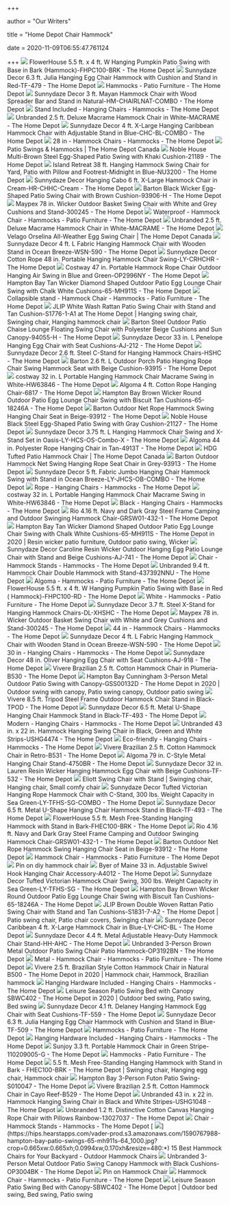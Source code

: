 +++
        
author = "Our Writers"
        
title = "Home Depot Chair Hammock"
        
date = 2020-11-09T06:55:47.761124
        
+++
[ ![](https://images.homedepot-static.com/productImages/f6a43caa-52f7-4b06-b1ba-70fe1292f056/svn/flowerhouse-fabric-hammocks-fhpc100-brk-64_600.jpg)](https://images.homedepot-static.com/productImages/f6a43caa-52f7-4b06-b1ba-70fe1292f056/svn/flowerhouse-fabric-hammocks-fhpc100-brk-64_600.jpg) FlowerHouse 5.5 ft. x 4 ft. W Hanging Pumpkin Patio Swing with Base in Bark  (Hammock)-FHPC100-BRK - The Home Depot
[ ![](https://images.homedepot-static.com/productImages/38d6383f-de3a-48c6-b62f-c7faa36f03e8/svn/sunnydaze-decor-hanging-chairs-tf-479-64_600.jpg)](https://images.homedepot-static.com/productImages/38d6383f-de3a-48c6-b62f-c7faa36f03e8/svn/sunnydaze-decor-hanging-chairs-tf-479-64_600.jpg) Sunnydaze Decor 6.3 ft. Julia Hanging Egg Chair Hammock with Cushion and  Stand in Red-TF-479 - The Home Depot
[ ![](https://images.homedepot-static.com/catalog/productImages/300/c7/c72fbfed-1c9a-4221-93cc-e7198030989f_300.jpg)](https://images.homedepot-static.com/catalog/productImages/300/c7/c72fbfed-1c9a-4221-93cc-e7198030989f_300.jpg) Hammocks - Patio Furniture - The Home Depot
[ ![](https://images.homedepot-static.com/productImages/602c306e-1a9f-4b1e-bb74-ea176fe85212/svn/sunnydaze-decor-rope-hammocks-hm-chairlnat-combo-64_600.jpg)](https://images.homedepot-static.com/productImages/602c306e-1a9f-4b1e-bb74-ea176fe85212/svn/sunnydaze-decor-rope-hammocks-hm-chairlnat-combo-64_600.jpg) Sunnydaze Decor 3 ft. Mayan Hammock Chair with Wood Spreader Bar and Stand  in Natural-HM-CHAIRLNAT-COMBO - The Home Depot
[ ![](https://images.homedepot-static.com/productImages/c805d80e-6e6e-411f-924b-d629f22c7208/svn/sunnydaze-decor-hanging-chairs-ly-tfhs-nb-64_400.jpg)](https://images.homedepot-static.com/productImages/c805d80e-6e6e-411f-924b-d629f22c7208/svn/sunnydaze-decor-hanging-chairs-ly-tfhs-nb-64_400.jpg) Stand Included - Hanging Chairs - Hammocks - The Home Depot
[ ![](https://images.homedepot-static.com/productImages/213f8c35-a117-44f1-8849-69726a2a2a0b/svn/hanging-chairs-macrame-64_600.jpg)](https://images.homedepot-static.com/productImages/213f8c35-a117-44f1-8849-69726a2a2a0b/svn/hanging-chairs-macrame-64_600.jpg) Unbranded 2.5 ft. Deluxe Macrame Hammock Chair in White-MACRAME - The Home  Depot
[ ![](https://images.homedepot-static.com/productImages/445c6c81-c321-4774-95c8-c2fb40e24ab6/svn/sunnydaze-decor-rope-hammocks-chc-bl-combo-64_1000.jpg)](https://images.homedepot-static.com/productImages/445c6c81-c321-4774-95c8-c2fb40e24ab6/svn/sunnydaze-decor-rope-hammocks-chc-bl-combo-64_1000.jpg) Sunnydaze Decor 4 ft. X-Large Hanging Caribbean Hammock Chair with  Adjustable Stand in Blue-CHC-BL-COMBO - The Home Depot
[ ![](https://images.homedepot-static.com/productImages/0c7c572c-d730-45d6-ad92-5fcf979ff5c2/svn/blue-sky-outdoor-hammock-chairs-lj01746-64_1000.jpg)](https://images.homedepot-static.com/productImages/0c7c572c-d730-45d6-ad92-5fcf979ff5c2/svn/blue-sky-outdoor-hammock-chairs-lj01746-64_1000.jpg) 28 in - Hammock Chairs - Hammocks - The Home Depot
[ ![](https://homedepot.scene7.com/is/image/homedepotcanada/p_1001421082.jpg)](https://homedepot.scene7.com/is/image/homedepotcanada/p_1001421082.jpg) Patio Swings & Hammocks | The Home Depot Canada
[ ![](https://images.homedepot-static.com/productImages/542afaeb-425a-42c2-a6e3-c011da7e3202/svn/noble-house-patio-swings-21189-64_600.jpg)](https://images.homedepot-static.com/productImages/542afaeb-425a-42c2-a6e3-c011da7e3202/svn/noble-house-patio-swings-21189-64_600.jpg) Noble House Multi-Brown Steel Egg-Shaped Patio Swing with Khaki  Cushion-21189 - The Home Depot
[ ![](https://images.homedepot-static.com/productImages/fdc5504e-8f0a-4e57-b937-27683eb2424c/svn/island-retreat-hanging-chairs-nu3200-64_600.jpg)](https://images.homedepot-static.com/productImages/fdc5504e-8f0a-4e57-b937-27683eb2424c/svn/island-retreat-hanging-chairs-nu3200-64_600.jpg) Island Retreat 38 ft. Hanging Hammock Swing Chair for Yard, Patio with  Pillow and Footrest-Midnight in Blue-NU3200 - The Home Depot
[ ![](https://images.homedepot-static.com/productImages/a7822453-fbb5-48c2-9d5c-e4d7b86e5ad0/svn/sunnydaze-decor-rope-hammocks-hr-chhc-cream-64_1000.jpg)](https://images.homedepot-static.com/productImages/a7822453-fbb5-48c2-9d5c-e4d7b86e5ad0/svn/sunnydaze-decor-rope-hammocks-hr-chhc-cream-64_1000.jpg) Sunnydaze Decor Hanging Cabo 6 ft. X-Large Hammock Chair in  Cream-HR-CHHC-Cream - The Home Depot
[ ![](https://images.homedepot-static.com/productImages/94ceb4c0-6a89-4d57-814d-ae01486676c8/svn/barton-patio-swings-93906-h-64_600.jpg)](https://images.homedepot-static.com/productImages/94ceb4c0-6a89-4d57-814d-ae01486676c8/svn/barton-patio-swings-93906-h-64_600.jpg) Barton Black Wicker Egg-Shaped Patio Swing Chair with Brown Cushion-93906-H  - The Home Depot
[ ![](https://images.homedepot-static.com/productImages/987a928e-88a8-4a67-be0b-f1ca74d7bbb7/svn/maypex-patio-swings-300245-64_600.jpg)](https://images.homedepot-static.com/productImages/987a928e-88a8-4a67-be0b-f1ca74d7bbb7/svn/maypex-patio-swings-300245-64_600.jpg) Maypex 78 in. Wicker Outdoor Basket Swing Chair with White and Grey  Cushions and Stand-300245 - The Home Depot
[ ![](https://images.homedepot-static.com/productImages/924a6579-cf45-4cec-a499-6b0e26d9c68b/svn/flowerhouse-fabric-hammocks-fhpc100-rd-64_1000.jpg)](https://images.homedepot-static.com/productImages/924a6579-cf45-4cec-a499-6b0e26d9c68b/svn/flowerhouse-fabric-hammocks-fhpc100-rd-64_1000.jpg) Waterproof - Hammock Chair - Hammocks - Patio Furniture - The Home Depot
[ ![](https://images.homedepot-static.com/productImages/44874312-0286-4cc2-ab2f-f422fe851642/svn/hanging-chairs-macrame-4f_600.jpg)](https://images.homedepot-static.com/productImages/44874312-0286-4cc2-ab2f-f422fe851642/svn/hanging-chairs-macrame-4f_600.jpg) Unbranded 2.5 ft. Deluxe Macrame Hammock Chair in White-MACRAME - The Home  Depot
[ ![](https://homedepot.scene7.com/is/image/homedepotcanada/p_1001392509.jpg?wid=1000&hei=1000&op_sharpen=1)](https://homedepot.scene7.com/is/image/homedepotcanada/p_1001392509.jpg?wid=1000&hei=1000&op_sharpen=1) Velago Orselina All-Weather Egg Swing Chair | The Home Depot Canada
[ ![](https://images.homedepot-static.com/productImages/565af0ad-05bc-4a2e-85c1-e2622cae04ed/svn/sunnydaze-decor-fabric-hammocks-wsn-590-64_600.jpg)](https://images.homedepot-static.com/productImages/565af0ad-05bc-4a2e-85c1-e2622cae04ed/svn/sunnydaze-decor-fabric-hammocks-wsn-590-64_600.jpg) Sunnydaze Decor 4 ft. L Fabric Hanging Hammock Chair with Wooden Stand in  Ocean Breeze-WSN-590 - The Home Depot
[ ![](https://images.homedepot-static.com/productImages/420e7b8d-ebf0-49a7-af87-849f8a6ab40f/svn/sunnydaze-decor-hanging-chairs-ly-crhchr-64_600.jpg)](https://images.homedepot-static.com/productImages/420e7b8d-ebf0-49a7-af87-849f8a6ab40f/svn/sunnydaze-decor-hanging-chairs-ly-crhchr-64_600.jpg) Sunnydaze Decor Cotton Rope 48 in. Portable Hanging Hammock Chair Swing-LY-CRHCHR  - The Home Depot
[ ![](https://images.homedepot-static.com/productImages/7066bb12-c5fa-461e-8d06-520917224ac5/svn/costway-fabric-hammocks-op2996ny-c3_600.jpg)](https://images.homedepot-static.com/productImages/7066bb12-c5fa-461e-8d06-520917224ac5/svn/costway-fabric-hammocks-op2996ny-c3_600.jpg) Costway 47 in. Portable Hammock Rope Chair Outdoor Hanging Air Swing in  Blue and Green-OP2996NY - The Home Depot
[ ![](https://images.homedepot-static.com/productImages/2ac0fe29-9d7b-40d0-bbbf-71229dc09fb3/svn/hampton-bay-patio-swings-65-mh911s-e1_600.jpg)](https://images.homedepot-static.com/productImages/2ac0fe29-9d7b-40d0-bbbf-71229dc09fb3/svn/hampton-bay-patio-swings-65-mh911s-e1_600.jpg) Hampton Bay Tan Wicker Diamond Shaped Outdoor Patio Egg Lounge Chair Swing  with Chalk White Cushions-65-MH911S - The Home Depot
[ ![](https://images.homedepot-static.com/productImages/cc602b9f-f947-4110-87ee-dddab612f513/svn/flowerhouse-fabric-hammocks-fhpc100-brk-64_400_compressed.jpg)](https://images.homedepot-static.com/productImages/cc602b9f-f947-4110-87ee-dddab612f513/svn/flowerhouse-fabric-hammocks-fhpc100-brk-64_400_compressed.jpg) Collapsible stand - Hammock Chair - Hammocks - Patio Furniture - The Home  Depot
[ ![](https://i.pinimg.com/originals/23/d4/05/23d40586ae1b6be3a5ab972c75b9fd82.jpg)](https://i.pinimg.com/originals/23/d4/05/23d40586ae1b6be3a5ab972c75b9fd82.jpg) JLIP White Wash Rattan Patio Swing Chair with Stand and Tan  Cushion-S1776-1-A1 at The Home Depot | Hanging swing chair, Swinging chair,  Hanging hammock chair
[ ![](https://images.homedepot-static.com/productImages/6ff69301-9a1c-46f5-955d-37e08a2ff375/svn/barton-outdoor-chaise-lounges-94055-h-64_600.jpg)](https://images.homedepot-static.com/productImages/6ff69301-9a1c-46f5-955d-37e08a2ff375/svn/barton-outdoor-chaise-lounges-94055-h-64_600.jpg) Barton Steel Outdoor Patio Chaise Lounge Floating Swing Chair with  Polyester Beige Cushions and Sun Canopy-94055-H - The Home Depot
[ ![](https://images.homedepot-static.com/productImages/ceb7cdc4-7e52-496e-a093-825584158b6c/svn/sunnydaze-decor-hanging-chairs-aj-212-64_600.jpg)](https://images.homedepot-static.com/productImages/ceb7cdc4-7e52-496e-a093-825584158b6c/svn/sunnydaze-decor-hanging-chairs-aj-212-64_600.jpg) Sunnydaze Decor 33 in. L Penelope Hanging Egg Chair with Seat  Cushions-AJ-212 - The Home Depot
[ ![](https://images.homedepot-static.com/productImages/43adcfd0-1fd6-4227-ae41-5039d6aaa8b3/svn/sunnydaze-decor-hammock-stands-hshc-4f_600.jpg)](https://images.homedepot-static.com/productImages/43adcfd0-1fd6-4227-ae41-5039d6aaa8b3/svn/sunnydaze-decor-hammock-stands-hshc-4f_600.jpg) Sunnydaze Decor 2.6 ft. Steel C-Stand for Hanging Hammock Chairs-HSHC - The Home  Depot
[ ![](https://images.homedepot-static.com/productImages/adf65b6a-1058-49a5-9ea6-13af178ae5ac/svn/barton-rope-hammocks-93915-64_600.jpg)](https://images.homedepot-static.com/productImages/adf65b6a-1058-49a5-9ea6-13af178ae5ac/svn/barton-rope-hammocks-93915-64_600.jpg) Barton 2.6 ft. L Outdoor Porch Patio Hanging Rope Chair Swing Hammock Seat  with Beige Cushion-93915 - The Home Depot
[ ![](https://images.homedepot-static.com/productImages/04b4e2f0-e48d-422e-8de5-740a5cf98273/svn/costway-camping-hammocks-hw63846-64_600.jpg)](https://images.homedepot-static.com/productImages/04b4e2f0-e48d-422e-8de5-740a5cf98273/svn/costway-camping-hammocks-hw63846-64_600.jpg) costway 32 in. L Portable Hanging Hammock Chair Macrame Swing in  White-HW63846 - The Home Depot
[ ![](https://images.homedepot-static.com/productImages/aa2961af-1ac8-4232-8d76-45582e67f8a0/svn/algoma-hanging-chairs-6817-64_600.jpg)](https://images.homedepot-static.com/productImages/aa2961af-1ac8-4232-8d76-45582e67f8a0/svn/algoma-hanging-chairs-6817-64_600.jpg) Algoma 4 ft. Cotton Rope Hanging Chair-6817 - The Home Depot
[ ![](https://images.homedepot-static.com/productImages/3c623e79-60d4-47ea-b10f-3f8eab201822/svn/hampton-bay-patio-swings-65-18246a-64_600.jpg)](https://images.homedepot-static.com/productImages/3c623e79-60d4-47ea-b10f-3f8eab201822/svn/hampton-bay-patio-swings-65-18246a-64_600.jpg) Hampton Bay Brown Wicker Round Outdoor Patio Egg Lounge Chair Swing with  Biscuit Tan Cushions-65-18246A - The Home Depot
[ ![](https://images.homedepot-static.com/productImages/26bcb74a-9208-44ed-ac89-a75da8412a82/svn/barton-rope-hammocks-93912-64_600.jpg)](https://images.homedepot-static.com/productImages/26bcb74a-9208-44ed-ac89-a75da8412a82/svn/barton-rope-hammocks-93912-64_600.jpg) Barton Outdoor Net Rope Hammock Swing Hanging Chair Seat in Beige-93912 -  The Home Depot
[ ![](https://images.homedepot-static.com/productImages/396a2528-87b4-4594-a884-8d5c5eacf0b7/svn/noble-house-patio-swings-21127-64_600.jpg)](https://images.homedepot-static.com/productImages/396a2528-87b4-4594-a884-8d5c5eacf0b7/svn/noble-house-patio-swings-21127-64_600.jpg) Noble House Black Steel Egg-Shaped Patio Swing with Gray Cushion-21127 -  The Home Depot
[ ![](https://images.homedepot-static.com/productImages/4205014b-86cc-48b6-b0cc-df86bc657ee2/svn/sunnydaze-decor-rope-hammocks-ly-hcs-os-combo-x-64_600.jpg)](https://images.homedepot-static.com/productImages/4205014b-86cc-48b6-b0cc-df86bc657ee2/svn/sunnydaze-decor-rope-hammocks-ly-hcs-os-combo-x-64_600.jpg) Sunnydaze Decor 3.75 ft. L Hanging Hammock Chair Swing and X-Stand Set in  Oasis-LY-HCS-OS-Combo-X - The Home Depot
[ ![](https://images.homedepot-static.com/productImages/f6a59196-5f5e-4aba-b509-c0917c7a253f/svn/algoma-hanging-chairs-4913t-64_1000.jpg)](https://images.homedepot-static.com/productImages/f6a59196-5f5e-4aba-b509-c0917c7a253f/svn/algoma-hanging-chairs-4913t-64_1000.jpg) Algoma 44 in. Polyester Rope Hanging Chair in Tan-4913T - The Home Depot
[ ![](https://homedepot.scene7.com/is/image/homedepotcanada/p_1001200321.jpg?wid=1000&hei=1000&op_sharpen=1)](https://homedepot.scene7.com/is/image/homedepotcanada/p_1001200321.jpg?wid=1000&hei=1000&op_sharpen=1) HDG Tufted Patio Hammock Chair | The Home Depot Canada
[ ![](https://images.homedepot-static.com/productImages/8599408a-8373-4689-9090-0492d3cae50e/svn/barton-rope-hammocks-93913-64_600.jpg)](https://images.homedepot-static.com/productImages/8599408a-8373-4689-9090-0492d3cae50e/svn/barton-rope-hammocks-93913-64_600.jpg) Barton Outdoor Hammock Net Swing Hanging Rope Seat Chair in Grey-93913 -  The Home Depot
[ ![](https://images.homedepot-static.com/productImages/d112df6b-549d-4221-8c49-b7eebe3be97d/svn/sunnydaze-decor-fabric-hammocks-ly-jhcs-ob-combo-64_1000.jpg)](https://images.homedepot-static.com/productImages/d112df6b-549d-4221-8c49-b7eebe3be97d/svn/sunnydaze-decor-fabric-hammocks-ly-jhcs-ob-combo-64_1000.jpg) Sunnydaze Decor 5 ft. Fabric Jumbo Hanging Chair Hammock Swing with Stand  in Ocean Breeze-LY-JHCS-OB-COMBO - The Home Depot
[ ![](https://images.homedepot-static.com/productImages/0827cfd3-d4a8-4ec6-9177-90607ecc74ee/svn/sunnydaze-decor-hanging-chairs-dl-404-64_400.jpg)](https://images.homedepot-static.com/productImages/0827cfd3-d4a8-4ec6-9177-90607ecc74ee/svn/sunnydaze-decor-hanging-chairs-dl-404-64_400.jpg) Rope - Hanging Chairs - Hammocks - The Home Depot
[ ![](https://images.homedepot-static.com/productImages/73b176db-d690-4459-9cb7-cc85bca93634/svn/costway-camping-hammocks-hw63846-c3_600.jpg)](https://images.homedepot-static.com/productImages/73b176db-d690-4459-9cb7-cc85bca93634/svn/costway-camping-hammocks-hw63846-c3_600.jpg) costway 32 in. L Portable Hanging Hammock Chair Macrame Swing in  White-HW63846 - The Home Depot
[ ![](https://images.homedepot-static.com/productImages/e256b800-e786-423f-bf1c-d2f611ab1916/svn/nestfair-hanging-chairs-lw29518385-64_400.jpg)](https://images.homedepot-static.com/productImages/e256b800-e786-423f-bf1c-d2f611ab1916/svn/nestfair-hanging-chairs-lw29518385-64_400.jpg) Black - Hanging Chairs - Hammocks - The Home Depot
[ ![](https://images.homedepot-static.com/productImages/ec4b3069-7dcc-4b14-9086-fecd7300d4ca/svn/rio-hanging-chairs-grsw01-432-1-64_600.jpg)](https://images.homedepot-static.com/productImages/ec4b3069-7dcc-4b14-9086-fecd7300d4ca/svn/rio-hanging-chairs-grsw01-432-1-64_600.jpg) Rio 4.16 ft. Navy and Dark Gray Steel Frame Camping and Outdoor Swinging Hammock  Chair-GRSW01-432-1 - The Home Depot
[ ![](https://i.pinimg.com/originals/e3/cc/c3/e3ccc3a731d3d817a0ca3679ca9282c2.jpg)](https://i.pinimg.com/originals/e3/cc/c3/e3ccc3a731d3d817a0ca3679ca9282c2.jpg) Hampton Bay Tan Wicker Diamond Shaped Outdoor Patio Egg Lounge Chair Swing  with Chalk White Cushions-65-MH911S - The Home Depot in 2020 | Resin wicker  patio furniture, Outdoor patio swing, Wicker
[ ![](https://images.homedepot-static.com/productImages/dfba80ad-ced4-47b1-9f4e-6467f96ec6c7/svn/sunnydaze-decor-outdoor-lounge-chairs-aj-741-64_600.jpg)](https://images.homedepot-static.com/productImages/dfba80ad-ced4-47b1-9f4e-6467f96ec6c7/svn/sunnydaze-decor-outdoor-lounge-chairs-aj-741-64_600.jpg) Sunnydaze Decor Caroline Resin Wicker Outdoor Hanging Egg Patio Lounge Chair  with Stand and Beige Cushions-AJ-741 - The Home Depot
[ ![](https://images.homedepot-static.com/productImages/615db0e7-0fa3-4570-ad1b-e34baf99d5d2/svn/sunnydaze-decor-hammock-stands-hshc-64_400.jpg)](https://images.homedepot-static.com/productImages/615db0e7-0fa3-4570-ad1b-e34baf99d5d2/svn/sunnydaze-decor-hammock-stands-hshc-64_400.jpg) Chair - Hammock Stands - Hammocks - The Home Depot
[ ![](https://images.homedepot-static.com/productImages/d49350bd-7e93-4e8d-8899-89b73fdafd79/svn/fabric-hammocks-437392nnu-64_600.jpg)](https://images.homedepot-static.com/productImages/d49350bd-7e93-4e8d-8899-89b73fdafd79/svn/fabric-hammocks-437392nnu-64_600.jpg) Unbranded 9.4 ft. Hammock Chair Double Hammock with Stand-437392NNU - The Home  Depot
[ ![](https://images.homedepot-static.com/productImages/91119c31-aaef-431d-b901-d4a9df2b03c8/svn/algoma-rope-hammocks-67104914sp-64_1000.jpg)](https://images.homedepot-static.com/productImages/91119c31-aaef-431d-b901-d4a9df2b03c8/svn/algoma-rope-hammocks-67104914sp-64_1000.jpg) Algoma - Hammocks - Patio Furniture - The Home Depot
[ ![](https://images.homedepot-static.com/productImages/3842c5f8-d11b-4abc-9ae7-81e1a3a802a3/svn/flowerhouse-fabric-hammocks-fhpc100-rd-c3_600.jpg)](https://images.homedepot-static.com/productImages/3842c5f8-d11b-4abc-9ae7-81e1a3a802a3/svn/flowerhouse-fabric-hammocks-fhpc100-rd-c3_600.jpg) FlowerHouse 5.5 ft. x 4 ft. W Hanging Pumpkin Patio Swing with Base in Red ( Hammock)-FHPC100-RD - The Home Depot
[ ![](https://images.homedepot-static.com/productImages/2275bf5e-f416-4f95-a040-7319e019ad4d/svn/rope-hammocks-8911e-64_1000.jpg)](https://images.homedepot-static.com/productImages/2275bf5e-f416-4f95-a040-7319e019ad4d/svn/rope-hammocks-8911e-64_1000.jpg) White - Hammocks - Patio Furniture - The Home Depot
[ ![](https://images.homedepot-static.com/productImages/0cc185d4-a397-4420-a684-6a973022078c/svn/sunnydaze-decor-hammock-stands-dl-xhshc-64_600.jpg)](https://images.homedepot-static.com/productImages/0cc185d4-a397-4420-a684-6a973022078c/svn/sunnydaze-decor-hammock-stands-dl-xhshc-64_600.jpg) Sunnydaze Decor 3.7 ft. Steel X-Stand for Hanging Hammock Chairs-DL-XHSHC -  The Home Depot
[ ![](https://images.homedepot-static.com/productImages/10c5ea0a-0cb9-4153-8908-d56b71d99c73/svn/maypex-patio-swings-300245-4f_600.jpg)](https://images.homedepot-static.com/productImages/10c5ea0a-0cb9-4153-8908-d56b71d99c73/svn/maypex-patio-swings-300245-4f_600.jpg) Maypex 78 in. Wicker Outdoor Basket Swing Chair with White and Grey  Cushions and Stand-300245 - The Home Depot
[ ![](https://images.homedepot-static.com/productImages/94aa2c81-75f5-4746-8204-f7aaf35ae64c/svn/northlight-hammock-chairs-32816644-64_400.jpg)](https://images.homedepot-static.com/productImages/94aa2c81-75f5-4746-8204-f7aaf35ae64c/svn/northlight-hammock-chairs-32816644-64_400.jpg) 44 in - Hammock Chairs - Hammocks - The Home Depot
[ ![](https://images.homedepot-static.com/productImages/505fb2d1-686c-45c3-a017-709b7044f6d0/svn/sunnydaze-decor-fabric-hammocks-wsn-590-31_600.jpg)](https://images.homedepot-static.com/productImages/505fb2d1-686c-45c3-a017-709b7044f6d0/svn/sunnydaze-decor-fabric-hammocks-wsn-590-31_600.jpg) Sunnydaze Decor 4 ft. L Fabric Hanging Hammock Chair with Wooden Stand in  Ocean Breeze-WSN-590 - The Home Depot
[ ![](https://images.homedepot-static.com/productImages/2cbdb210-635e-43de-a4bb-59a55c3dbb1d/svn/vivere-hanging-chairs-b538-64_400.jpg)](https://images.homedepot-static.com/productImages/2cbdb210-635e-43de-a4bb-59a55c3dbb1d/svn/vivere-hanging-chairs-b538-64_400.jpg) 30 in - Hanging Chairs - Hammocks - The Home Depot
[ ![](https://images.homedepot-static.com/productImages/d0f47a0d-19f9-4678-a09f-ffa4f8c1f40f/svn/sunnydaze-decor-hanging-chairs-aj-918-c3_600.jpg)](https://images.homedepot-static.com/productImages/d0f47a0d-19f9-4678-a09f-ffa4f8c1f40f/svn/sunnydaze-decor-hanging-chairs-aj-918-c3_600.jpg) Sunnydaze Decor 48 in. Oliver Hanging Egg Chair with Seat Cushions-AJ-918 -  The Home Depot
[ ![](https://images.homedepot-static.com/productImages/3bafeff7-3f89-4b25-96cd-15296a326b76/svn/vivere-hanging-chairs-b530-64_1000.jpg)](https://images.homedepot-static.com/productImages/3bafeff7-3f89-4b25-96cd-15296a326b76/svn/vivere-hanging-chairs-b530-64_1000.jpg) Vivere Brazilian 2.5 ft. Cotton Hammock Chair in Plumeria-B530 - The Home  Depot
[ ![](https://i.pinimg.com/originals/ef/06/50/ef06505e575b2baf26dd827d7970b0b3.jpg)](https://i.pinimg.com/originals/ef/06/50/ef06505e575b2baf26dd827d7970b0b3.jpg) Hampton Bay Cunningham 3-Person Metal Outdoor Patio Swing with  Canopy-GSS00132D - The Home Depot in 2020 | Outdoor swing with canopy,  Patio swing canopy, Outdoor patio swing
[ ![](https://images.homedepot-static.com/productImages/fde9c9d7-32a7-403b-8171-20d7b01c4c95/svn/vivere-hammock-stands-tpod-64_600.jpg)](https://images.homedepot-static.com/productImages/fde9c9d7-32a7-403b-8171-20d7b01c4c95/svn/vivere-hammock-stands-tpod-64_600.jpg) Vivere 8.5 ft. Tripod Steel Frame Outdoor Hammock Chair Stand in Black-TPOD  - The Home Depot
[ ![](https://images.homedepot-static.com/productImages/79616fe8-8d99-48f2-ba17-72aa4ac0071e/svn/sunnydaze-decor-hammock-stands-tf-493-fa_600.jpg)](https://images.homedepot-static.com/productImages/79616fe8-8d99-48f2-ba17-72aa4ac0071e/svn/sunnydaze-decor-hammock-stands-tf-493-fa_600.jpg) Sunnydaze Decor 6.5 ft. Metal U-Shape Hanging Chair Hammock Stand in  Black-TF-493 - The Home Depot
[ ![](https://images.homedepot-static.com/productImages/41274aea-b5df-4f54-872c-bb56f594e023/svn/sunnydaze-decor-hanging-chairs-ly-009-64_1000.jpg)](https://images.homedepot-static.com/productImages/41274aea-b5df-4f54-872c-bb56f594e023/svn/sunnydaze-decor-hanging-chairs-ly-009-64_1000.jpg) Modern - Hanging Chairs - Hammocks - The Home Depot
[ ![](https://images.homedepot-static.com/productImages/8fdb1a66-8017-4fdd-8d95-56b3ceff7275/svn/hanging-chairs-ushg4474-64_600.jpg)](https://images.homedepot-static.com/productImages/8fdb1a66-8017-4fdd-8d95-56b3ceff7275/svn/hanging-chairs-ushg4474-64_600.jpg) Unbranded 43 in. x 22 in. Hammock Hanging Swing Chair in Black, Green and  White Strips-USHG4474 - The Home Depot
[ ![](https://images.homedepot-static.com/productImages/94e4e5e2-a835-4192-a1fe-30884d97a2cb/svn/costway-hanging-chairs-hw65703-64_400.jpg)](https://images.homedepot-static.com/productImages/94e4e5e2-a835-4192-a1fe-30884d97a2cb/svn/costway-hanging-chairs-hw65703-64_400.jpg) Eco-friendly - Hanging Chairs - Hammocks - The Home Depot
[ ![](https://images.homedepot-static.com/productImages/45442470-040d-478f-a873-3726c95c576f/svn/vivere-hanging-chairs-b531-64_600.jpg)](https://images.homedepot-static.com/productImages/45442470-040d-478f-a873-3726c95c576f/svn/vivere-hanging-chairs-b531-64_600.jpg) Vivere Brazilian 2.5 ft. Cotton Hammock Chair in Retro-B531 - The Home Depot
[ ![](https://images.homedepot-static.com/productImages/73c9d4eb-af1a-41d4-94ec-e8a9eb893b4f/svn/algoma-hammock-stands-4750br-64_1000.jpg)](https://images.homedepot-static.com/productImages/73c9d4eb-af1a-41d4-94ec-e8a9eb893b4f/svn/algoma-hammock-stands-4750br-64_1000.jpg) Algoma 79 in. C-Style Metal Hanging Chair Stand-4750BR - The Home Depot
[ ![](https://images.homedepot-static.com/productImages/c43a3f68-b5ce-4fc0-a307-a9b133c9b38b/svn/sunnydaze-decor-hanging-chairs-tf-532-c3_600.jpg)](https://images.homedepot-static.com/productImages/c43a3f68-b5ce-4fc0-a307-a9b133c9b38b/svn/sunnydaze-decor-hanging-chairs-tf-532-c3_600.jpg) Sunnydaze Decor 32 in. Lauren Resin Wicker Hanging Hammock Egg Chair with  Beige Cushions-TF-532 - The Home Depot
[ ![](https://i.pinimg.com/originals/1d/79/b1/1d79b15949d1d4960fc6bfae254b6189.jpg)](https://i.pinimg.com/originals/1d/79/b1/1d79b15949d1d4960fc6bfae254b6189.jpg) Eliott Swing Chair with Stand | Swinging chair, Hanging chair, Small comfy  chair
[ ![](https://images.homedepot-static.com/productImages/21e43154-8899-4557-b7b3-1a0a809abea9/svn/sunnydaze-decor-hanging-chairs-ly-tfhs-sg-combo-64_600.jpg)](https://images.homedepot-static.com/productImages/21e43154-8899-4557-b7b3-1a0a809abea9/svn/sunnydaze-decor-hanging-chairs-ly-tfhs-sg-combo-64_600.jpg) Sunnydaze Decor Tufted Victorian Hanging Rope Hammock Chair with C-Stand,  300 lbs. Weight Capacity in Sea Green-LY-TFHS-SG-COMBO - The Home Depot
[ ![](https://images.homedepot-static.com/productImages/3c132c94-e7d6-4c93-81fa-ea016e76a524/svn/sunnydaze-decor-hammock-stands-tf-493-44_600.jpg)](https://images.homedepot-static.com/productImages/3c132c94-e7d6-4c93-81fa-ea016e76a524/svn/sunnydaze-decor-hammock-stands-tf-493-44_600.jpg) Sunnydaze Decor 6.5 ft. Metal U-Shape Hanging Chair Hammock Stand in  Black-TF-493 - The Home Depot
[ ![](https://images.homedepot-static.com/productImages/e2605a85-feaa-4549-9eb1-ba901b313b64/svn/patio-swings-fhec100-brk-64_600.jpg)](https://images.homedepot-static.com/productImages/e2605a85-feaa-4549-9eb1-ba901b313b64/svn/patio-swings-fhec100-brk-64_600.jpg) FlowerHouse 5.5 ft. Mesh Free-Standing Hanging Hammock with Stand in  Bark-FHEC100-BRK - The Home Depot
[ ![](https://images.homedepot-static.com/productImages/5a7344c7-e92b-4b21-b683-0bfc37dd9160/svn/rio-hanging-chairs-grsw01-432-1-a0_600.jpg)](https://images.homedepot-static.com/productImages/5a7344c7-e92b-4b21-b683-0bfc37dd9160/svn/rio-hanging-chairs-grsw01-432-1-a0_600.jpg) Rio 4.16 ft. Navy and Dark Gray Steel Frame Camping and Outdoor Swinging Hammock  Chair-GRSW01-432-1 - The Home Depot
[ ![](https://images.homedepot-static.com/productImages/fe5f77ac-8948-4b03-9e3e-abdb05ab1de3/svn/barton-rope-hammocks-93912-c3_600.jpg)](https://images.homedepot-static.com/productImages/fe5f77ac-8948-4b03-9e3e-abdb05ab1de3/svn/barton-rope-hammocks-93912-c3_600.jpg) Barton Outdoor Net Rope Hammock Swing Hanging Chair Seat in Beige-93912 -  The Home Depot
[ ![](https://images.homedepot-static.com/catalog/productImages/300/f6/f6a43caa-52f7-4b06-b1ba-70fe1292f056_300.jpg)](https://images.homedepot-static.com/catalog/productImages/300/f6/f6a43caa-52f7-4b06-b1ba-70fe1292f056_300.jpg) Hammock Chair - Hammocks - Patio Furniture - The Home Depot
[ ![](https://i.pinimg.com/originals/df/7a/f9/df7af9303c5998dd9940d08c8bb56dff.png)](https://i.pinimg.com/originals/df/7a/f9/df7af9303c5998dd9940d08c8bb56dff.png) Pin on diy hammock chair
[ ![](https://images.homedepot-static.com/productImages/f91128de-078d-4192-92e2-c156cdebc1b9/svn/byer-of-maine-hammock-accessories-a4012-c3_600.jpg)](https://images.homedepot-static.com/productImages/f91128de-078d-4192-92e2-c156cdebc1b9/svn/byer-of-maine-hammock-accessories-a4012-c3_600.jpg) Byer of Maine 33 in. Adjustable Swivel Hook Hanging Chair Accessory-A4012 -  The Home Depot
[ ![](https://images.homedepot-static.com/productImages/31dd15be-65c8-4689-9e45-4b62bf8fefc0/svn/sunnydaze-decor-hanging-chairs-ly-tfhs-sg-64_600.jpg)](https://images.homedepot-static.com/productImages/31dd15be-65c8-4689-9e45-4b62bf8fefc0/svn/sunnydaze-decor-hanging-chairs-ly-tfhs-sg-64_600.jpg) Sunnydaze Decor Tufted Victorian Hammock Chair Swing, 300 lbs. Weight  Capacity in Sea Green-LY-TFHS-SG - The Home Depot
[ ![](https://images.homedepot-static.com/productImages/cee2f7b1-b32e-4a6e-b8e6-2e8a1e07dda1/svn/hampton-bay-patio-swings-65-18246a-a0_600.jpg)](https://images.homedepot-static.com/productImages/cee2f7b1-b32e-4a6e-b8e6-2e8a1e07dda1/svn/hampton-bay-patio-swings-65-18246a-a0_600.jpg) Hampton Bay Brown Wicker Round Outdoor Patio Egg Lounge Chair Swing with  Biscuit Tan Cushions-65-18246A - The Home Depot
[ ![](https://i.pinimg.com/originals/99/2c/73/992c735cb45577902be43f3368ed32f1.jpg)](https://i.pinimg.com/originals/99/2c/73/992c735cb45577902be43f3368ed32f1.jpg) JLIP Brown Double Woven Rattan Patio Swing Chair with Stand and Tan  Cushions-S1831-7-A2 - The Home Depot | Patio swing chair, Patio chair  covers, Swinging chair
[ ![](https://images.homedepot-static.com/productImages/d2f486bf-fdca-431b-bf2f-d9b5c20ef811/svn/sunnydaze-decor-rope-hammocks-ly-chc-bl-64_600.jpg)](https://images.homedepot-static.com/productImages/d2f486bf-fdca-431b-bf2f-d9b5c20ef811/svn/sunnydaze-decor-rope-hammocks-ly-chc-bl-64_600.jpg) Sunnydaze Decor Caribbean 4 ft. X-Large Hammock Chair in Blue-LY-CHC-BL -  The Home Depot
[ ![](https://images.homedepot-static.com/productImages/e1f6e1f8-2a98-41e2-babb-1249ce1c3ae2/svn/sunnydaze-decor-hammock-stands-hh-ahc-31_600.jpg)](https://images.homedepot-static.com/productImages/e1f6e1f8-2a98-41e2-babb-1249ce1c3ae2/svn/sunnydaze-decor-hammock-stands-hh-ahc-31_600.jpg) Sunnydaze Decor 4.4 ft. Metal Adjustable Heavy-Duty Hammock Chair  Stand-HH-AHC - The Home Depot
[ ![](https://images.homedepot-static.com/productImages/dca8c776-9941-467b-81d5-57a9d61fdb51/svn/patio-swings-op3192bn-64_600.jpg)](https://images.homedepot-static.com/productImages/dca8c776-9941-467b-81d5-57a9d61fdb51/svn/patio-swings-op3192bn-64_600.jpg) Unbranded 3-Person Brown Metal Outdoor Patio Swing Chair Patio Hammock-OP3192BN  - The Home Depot
[ ![](https://images.homedepot-static.com/productImages/cb1f435e-8172-46da-b14c-a6f01e60227c/svn/sunnydaze-decor-rope-hammocks-hm-chairxlnat-combo-64_1000.jpg)](https://images.homedepot-static.com/productImages/cb1f435e-8172-46da-b14c-a6f01e60227c/svn/sunnydaze-decor-rope-hammocks-hm-chairxlnat-combo-64_1000.jpg) Metal - Hammock Chair - Hammocks - Patio Furniture - The Home Depot
[ ![](https://i.pinimg.com/736x/3f/75/7f/3f757f537d88ff8558aed16cac077846.jpg)](https://i.pinimg.com/736x/3f/75/7f/3f757f537d88ff8558aed16cac077846.jpg) Vivere 2.5 ft. Brazilian Style Cotton Hammock Chair in Natural B500 - The Home  Depot in 2020 | Hammock chair, Hammock, Brazilian hammock
[ ![](https://images.homedepot-static.com/productImages/d96f9f13-0bcc-41ff-a11a-3bc742f9e8b5/svn/vivere-hanging-chairs-b512-64_1000.jpg)](https://images.homedepot-static.com/productImages/d96f9f13-0bcc-41ff-a11a-3bc742f9e8b5/svn/vivere-hanging-chairs-b512-64_1000.jpg) Hanging Hardware Included - Hanging Chairs - Hammocks - The Home Depot
[ ![](https://i.pinimg.com/originals/f4/85/82/f4858280b8adf5563749171f77625893.jpg)](https://i.pinimg.com/originals/f4/85/82/f4858280b8adf5563749171f77625893.jpg) Leisure Season Patio Swing Bed with Canopy SBWC402 - The Home Depot in 2020  | Outdoor bed swing, Patio swing, Bed swing
[ ![](https://images.homedepot-static.com/productImages/e9f9d924-84f0-4578-af50-5390e0b8d02a/svn/sunnydaze-decor-hanging-chairs-tf-559-c3_600.jpg)](https://images.homedepot-static.com/productImages/e9f9d924-84f0-4578-af50-5390e0b8d02a/svn/sunnydaze-decor-hanging-chairs-tf-559-c3_600.jpg) Sunnydaze Decor 4.1 ft. Delaney Hanging Hammock Egg Chair with Seat  Cushions-TF-559 - The Home Depot
[ ![](https://images.homedepot-static.com/productImages/45201d97-15ed-48d3-988a-6d75a9aa385e/svn/sunnydaze-decor-hanging-chairs-tf-509-64_600.jpg)](https://images.homedepot-static.com/productImages/45201d97-15ed-48d3-988a-6d75a9aa385e/svn/sunnydaze-decor-hanging-chairs-tf-509-64_600.jpg) Sunnydaze Decor 6.3 ft. Julia Hanging Egg Chair Hammock with Cushion and  Stand in Blue-TF-509 - The Home Depot
[ ![](https://images.homedepot-static.com/productImages/730a0a35-9c11-42a2-919d-12d1dd6bb3aa/svn/vivere-fabric-hammocks-uhsdo9-12-64_400.jpg)](https://images.homedepot-static.com/productImages/730a0a35-9c11-42a2-919d-12d1dd6bb3aa/svn/vivere-fabric-hammocks-uhsdo9-12-64_400.jpg) Hammocks - Patio Furniture - The Home Depot
[ ![](https://images.homedepot-static.com/productImages/adf87fc4-22d8-4035-a98b-793259fff36e/svn/vivere-hanging-chairs-b524-64_1000.jpg)](https://images.homedepot-static.com/productImages/adf87fc4-22d8-4035-a98b-793259fff36e/svn/vivere-hanging-chairs-b524-64_1000.jpg) Hanging Hardware Included - Hanging Chairs - Hammocks - The Home Depot
[ ![](https://images.homedepot-static.com/productImages/f2b03e8b-cd6d-42c4-a2b6-6f120d1f4d03/svn/sunjoy-hanging-chairs-110209005-g-64_600.jpg)](https://images.homedepot-static.com/productImages/f2b03e8b-cd6d-42c4-a2b6-6f120d1f4d03/svn/sunjoy-hanging-chairs-110209005-g-64_600.jpg) Sunjoy 3.3 ft. Portable Hammock Chair in Green Stripe-110209005-G - The Home  Depot
[ ![](https://images.homedepot-static.com/productImages/e6c35c5c-99c3-4006-9511-eca5dce2f2a7/svn/vivere-fabric-hammocks-c8spct-29-64_400.jpg)](https://images.homedepot-static.com/productImages/e6c35c5c-99c3-4006-9511-eca5dce2f2a7/svn/vivere-fabric-hammocks-c8spct-29-64_400.jpg) Hammocks - Patio Furniture - The Home Depot
[ ![](https://i.pinimg.com/originals/e7/ac/74/e7ac74024a19d36c28dc0056e7746851.jpg)](https://i.pinimg.com/originals/e7/ac/74/e7ac74024a19d36c28dc0056e7746851.jpg) 5.5 ft. Mesh Free-Standing Hanging Hammock with Stand in Bark - FHEC100-BRK  - The Home Depot | Swinging chair, Hanging egg chair, Hammock chair
[ ![](https://images.homedepot-static.com/productImages/fff3c51e-7d07-4e19-b103-19c61528f7fa/svn/hampton-bay-patio-swings-s010047-64_1000.jpg)](https://images.homedepot-static.com/productImages/fff3c51e-7d07-4e19-b103-19c61528f7fa/svn/hampton-bay-patio-swings-s010047-64_1000.jpg) Hampton Bay 3-Person Futon Patio Swing-S010047 - The Home Depot
[ ![](https://images.homedepot-static.com/productImages/d5bc5c60-411a-4075-b2c1-3b71df323509/svn/vivere-hanging-chairs-b529-64_600.jpg)](https://images.homedepot-static.com/productImages/d5bc5c60-411a-4075-b2c1-3b71df323509/svn/vivere-hanging-chairs-b529-64_600.jpg) Vivere Brazilian 2.5 ft. Cotton Hammock Chair in Cayo Reef-B529 - The Home  Depot
[ ![](https://images.homedepot-static.com/productImages/f8e9b133-90f7-4560-95e0-ab9de123789f/svn/hanging-chairs-ushg1048-64_600.jpg)](https://images.homedepot-static.com/productImages/f8e9b133-90f7-4560-95e0-ab9de123789f/svn/hanging-chairs-ushg1048-64_600.jpg) Unbranded 43 in. x 22 in. Hammock Hanging Swing Chair in Black and White  Stripes-USHG1048 - The Home Depot
[ ![](https://images.homedepot-static.com/productImages/cce10d44-4db1-49ff-a347-f44f81bbb9e4/svn/hanging-chairs-13027037-64_600.jpg)](https://images.homedepot-static.com/productImages/cce10d44-4db1-49ff-a347-f44f81bbb9e4/svn/hanging-chairs-13027037-64_600.jpg) Unbranded 1.2 ft. Distinctive Cotton Canvas Hanging Rope Chair with Pillows  Rainbow-13027037 - The Home Depot
[ ![](https://images.homedepot-static.com/productImages/a9637921-73e9-404f-a91f-970301ec510a/svn/byer-of-maine-hammock-stands-a4060-64_1000.jpg)](https://images.homedepot-static.com/productImages/a9637921-73e9-404f-a91f-970301ec510a/svn/byer-of-maine-hammock-stands-a4060-64_1000.jpg) Chair - Hammock Stands - Hammocks - The Home Depot
[ ![](https://hips.hearstapps.com/vader-prod.s3.amazonaws.com/1590767988-hampton-bay-patio-swings-65-mh911s-64_1000.jpg?crop=0.665xw:0.665xh;0.0994xw,0.170xh&resize=480:*)](https://hips.hearstapps.com/vader-prod.s3.amazonaws.com/1590767988-hampton-bay-patio-swings-65-mh911s-64_1000.jpg?crop=0.665xw:0.665xh;0.0994xw,0.170xh&resize=480:*) 15 Best Hammock Chairs for Your Backyard - Outdoor Hammock Chairs
[ ![](https://images.homedepot-static.com/productImages/773a1436-6687-4f39-8a99-bec68a407e9c/svn/patio-swings-op3004bk-64_600.jpg)](https://images.homedepot-static.com/productImages/773a1436-6687-4f39-8a99-bec68a407e9c/svn/patio-swings-op3004bk-64_600.jpg) Unbranded 3-Person Metal Outdoor Patio Swing Canopy Hammock with Black  Cushions-OP3004BK - The Home Depot
[ ![](https://i.pinimg.com/originals/1b/21/ae/1b21aec9bf404bc9b329b6119f20c0a5.png)](https://i.pinimg.com/originals/1b/21/ae/1b21aec9bf404bc9b329b6119f20c0a5.png) Pin on Hammock Chair
[ ![](https://images.homedepot-static.com/catalog/productImages/300/09/0967adee-4259-49cd-adea-3b2466defcd9_300.jpg)](https://images.homedepot-static.com/catalog/productImages/300/09/0967adee-4259-49cd-adea-3b2466defcd9_300.jpg) Hammock Chair - Hammocks - Patio Furniture - The Home Depot
[ ![](https://i.pinimg.com/originals/98/b1/35/98b1358867818f092ac72cd688cc2d31.jpg)](https://i.pinimg.com/originals/98/b1/35/98b1358867818f092ac72cd688cc2d31.jpg) Leisure Season Patio Swing Bed with Canopy-SBWC402 - The Home Depot |  Outdoor bed swing, Bed swing, Patio swing
